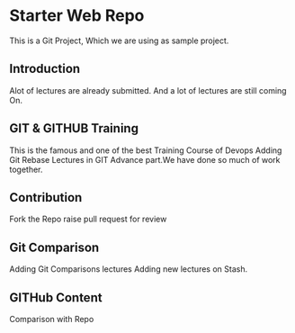 # Starter Web Repo
This is a Git Project, Which we are using as sample project.


## Introduction
Alot of lectures are already submitted.
And a lot of lectures are still coming On.

## GIT & GITHUB Training
This is the famous and one of the best Training Course of
Devops
Adding Git Rebase Lectures in GIT Advance part.We have done 
so much of work together.

## Contribution
Fork the Repo raise pull request for review

## Git Comparison
Adding Git Comparisons lectures
Adding new lectures on Stash.

## GITHub Content
Comparison with Repo
